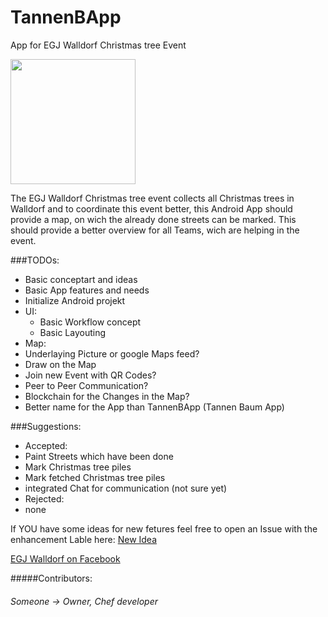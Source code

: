 # TannenBApp
App for EGJ Walldorf Christmas tree Event

<img src="https://scontent-fra3-1.xx.fbcdn.net/v/t1.0-9/480874_402383179783129_1866927652_n.jpg?oh=686fdc7a0323e56bae1e070c2723c976&oe=58DD5BE9" height="200">

The EGJ Walldorf Christmas tree event collects all Christmas trees in Walldorf
and to coordinate this event better,
this Android App should provide a map, on wich the already done streets can be marked.
This should provide a better overview for all Teams, wich are helping in the event.

###TODOs:
* Basic conceptart and ideas
* Basic App features and needs
* Initialize Android projekt
*	UI:
	* Basic Workflow concept
	* Basic Layouting
*	Map:
 * Underlaying Picture or google Maps feed?
 * Draw on the Map
* Join new Event with QR Codes?
* Peer to Peer Communication?
* Blockchain for the Changes in the Map?
* Better name for the App than TannenBApp (Tannen Baum App)

###Suggestions:
* Accepted:
 * Paint Streets which have been done
 * Mark Christmas tree piles
 * Mark fetched Christmas tree piles
 * integrated Chat for communication (not sure yet)
* Rejected:
 * none
    
If YOU have some ideas for new fetures feel free to open an Issue with the enhancement Lable
here: [New Idea](https://github.com/Lolerloli/TannenBApp/issues/new)

[EGJ Walldorf on Facebook](https://www.facebook.com/Walldorf.EGJ/)

#####Contributors:
###### Someone -> Owner, Chef developer
